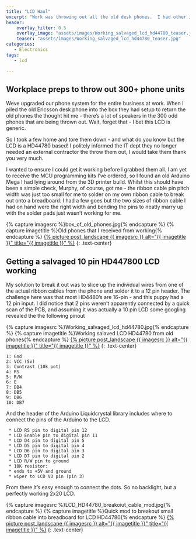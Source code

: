 ```yaml
---
title: "LCD Haul"
excerpt: "Work was throwing out all the old desk phones.  I had other ideas"
header:
    overlay_filter: 0.5
    overlay_image: "assets/images/Working_salvaged_lcd_hd44780_teaser.jpg"
    teaser: "assets/images/Working_salvaged_lcd_hd44780_teaser.jpg"
categories:
   - Electronics
tags:
   - lcd

---
```

## Workplace preps to throw out 300+ phone units

Weve upgraded our phone system for the entire business at work. When I piled the old Ericsson desk phone into the box they had setup to return the old phones the thought hit me - there’s a lot of speakers in the 300 odd phones that are being thrown out. Wait, forget that - I bet this LCD is generic.

So I took a few home and tore them down - and what do you know but the LCD is a HD44780 based! I politely informed the IT dept they no longer needed an external contractor the throw them out, I would take them thank you very much.

I wanted to ensure I could get it working before I grabbed them all. I am yet to receive the MCU programming kits I’ve ordered, so I found an old Arduino Mega I had lying around from the 3D printer build. Whilst this should have been a simple check, Murphy, of course, got me - the ribbon cable pin pitch width was just too small for me to solder on my own ribbon cable to break out onto a breadboard. I had a few goes but the two sizes of ribbon cable I had on hand were the right width and bending the pins to neatly marry up with the solder pads just wasn’t working for me.


{% capture imagesrc %}box_of_old_phones.jpg{% endcapture %}
{% capture imagetitle %}Old phones that I received from working{% endcapture %}
<a href="/assets/images/{{ imagesrc }}">{% picture post_landscape {{ imagesrc }} alt="{{ imagetitle }}" title="{{ imagetitle }}" %}</a>
{: .text-center}

## Getting a salvaged 10 pin HD447800 LCD working

My solution to break it out was to slice up the individual wires from one of the actual ribbon cables from the phone and solder it to a 12 pin header. The challenge here was that most HD4480’s are 16-pin - and this puppy had a 12 pin input. I did notice that 2 pins weren’t apparently connected by a quick scan of the PCB, and assuming it was actually a 10 pin LCD some googling revealed the the following pinout


{% capture imagesrc %}Working_salvaged_lcd_hd44780.jpg{% endcapture %}
{% capture imagetitle %}Working salaved LCD HD44780 from old phones{% endcapture %}
<a href="/assets/images/{{ imagesrc }}">{% picture post_landscape {{ imagesrc }} alt="{{ imagetitle }}" title="{{ imagetitle }}" %}</a>
{: .text-center}




```
1: Gnd  
2: VCC (5v)  
3: Contrast (10k pot)  
4: RS  
5: R/W  
6: E  
7: DB4  
8: DB5  
9: DB6  
10: DB7  
```

And the header of the Arduino Liquidcrystal library includes where to connect the pins of the Arduino to the LCD.

```
 * LCD RS pin to digital pin 12  
 * LCD Enable pin to digital pin 11  
 * LCD D4 pin to digital pin 5  
 * LCD D5 pin to digital pin 4  
 * LCD D6 pin to digital pin 3  
 * LCD D7 pin to digital pin 2  
 * LCD R/W pin to ground  
 * 10K resistor:  
 * ends to +5V and ground  
 * wiper to LCD VO pin (pin 3)  
```

From there it’s easy enough to connect the dots. So no backlight, but a perfectly working 2x20 LCD.


{% capture imagesrc %}LCD_HD44780_breakoiut_cable_mod.jpg{% endcapture %}
{% capture imagetitle %}Quick mod to breakout small ribbon cable into breadboard for LCD HD44780{% endcapture %}
<a href="/assets/images/{{ imagesrc }}">{% picture post_landscape {{ imagesrc }} alt="{{ imagetitle }}" title="{{ imagetitle }}" %}</a>
{: .text-center}

 


[Liquidcrystal]: https://www.arduino.cc/en/Reference/LiquidCrystal
[10pinlcd]: http://ask.metafilter.com/107529/Identify-LCD-panel